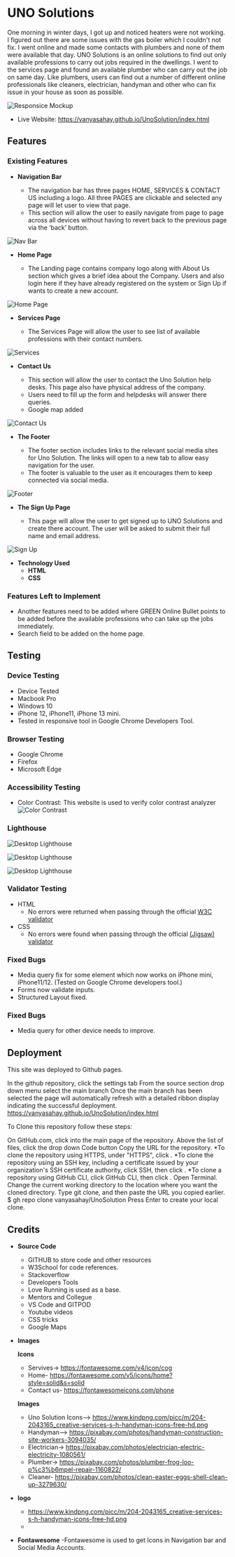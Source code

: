 # UNO Solutions

One morning in winter days, I got up and noticed heaters were not working. I figured out there are some issues with the gas boiler which I couldn't not fix. I went online and made some contacts with plumbers and none of them were available that day.
UNO Solutions is an online solutions to find out only available professions to carry out jobs required in the dwellings. I went to the services page and found an available plumber who can carry out the job on same day. 
Like plumbers, users can find out a number of different online professionals like cleaners, electrician, handyman and other who can fix issue in your house as soon as possible. 

![Responsice Mockup](https://res.cloudinary.com/dk2fqntmr/image/upload/v1658863378/images_pp1/responsive_mockup_image_jdk8e0.png)

- Live Website: https://vanyasahay.github.io/UnoSolution/index.html

## Features 

### Existing Features

- __Navigation Bar__

  - The navigation bar has three pages HOME, SERVICES & CONTACT US including a logo. All three PAGES are clickable and selected any page will let user to view that page. 
  - This section will allow the user to easily navigate from page to page across all devices without having to revert back to the previous page via the ‘back’ button. 

![Nav Bar](https://res.cloudinary.com/dk2fqntmr/image/upload/v1658862564/images_pp1/NavBar_qizzqi.png)

- __Home Page__

  - The Landing page contains company logo along with About Us section which gives a brief idea about the Company. Users and also login here if they have already registered on the system or Sign Up if wants to create a new account. 
  

![Home Page](https://res.cloudinary.com/dk2fqntmr/image/upload/v1666605813/images_pp1/Screenshot_2022-10-24_at_11.02.10_s2xkfg.png)

- __Services Page__

  - The Services Page will allow the user to see list of available professions with their contact numbers.  

![Services](https://res.cloudinary.com/dk2fqntmr/image/upload/v1666605813/images_pp1/Screenshot_2022-10-24_at_11.03.12_buctdy.png)

- __Contact Us__

  - This section will allow the user to contact the Uno Solution help desks. This page also have physical address of the company.
  - Users need to fill up the form and helpdesks will answer there queries. 
  - Google map added

![Contact Us](https://res.cloudinary.com/dk2fqntmr/image/upload/v1666605905/images_pp1/Screenshot_2022-10-24_at_11.04.54_kuisn6.png)

- __The Footer__ 

  - The footer section includes links to the relevant social media sites for Uno Solution. The links will open to a new tab to allow easy navigation for the user. 
  - The footer is valuable to the user as it encourages them to keep connected via social media.

![Footer](https://res.cloudinary.com/dk2fqntmr/image/upload/v1658863378/images_pp1/Footer_esplbu.png)

- __The Sign Up Page__

  - This page will allow the user to get signed up to UNO Solutions and create there account. The user will be asked to submit their full name and email address. 

![Sign Up](https://res.cloudinary.com/dk2fqntmr/image/upload/v1658864603/images_pp1/SignUp_yjou2j.png)

- __Technology Used__
  - **HTML**
  - **CSS**


### Features Left to Implement

- Another features need to be added where GREEN Online Bullet points to be added before the available professions who can take up the jobs immediately.
- Search field to be added on the home page.

## Testing 

### **Device Testing**
- Device Tested
- Macbook Pro
- Windows 10
- iPhone 12, iPhone11, iPhone 13 mini.
- Tested in responsive tool in Google Chrome Developers Tool.

### **Browser Testing**
- Google Chrome
- Firefox
- Microsoft Edge

### **Accessibility Testing**
- Color Contrast: This website is used to verify color contrast analyzer ![Color Contrast](https://webaim.org/resources/contrastchecker/)

### **Lighthouse**
![Desktop Lighthouse](https://res.cloudinary.com/dk2fqntmr/image/upload/v1666602745/images_pp1/Screenshot_2022-10-24_at_09.50.16_wxuqjr.png)

![Desktop Lighthouse](https://res.cloudinary.com/dk2fqntmr/image/upload/v1666602745/images_pp1/Screenshot_2022-10-24_at_09.50.47_kbehun.png)

![Desktop Lighthouse]([https://res.cloudinary.com/dk2fqntmr/image/upload/v1666602745/images_pp1/Screenshot_2022-10-24_at_09.50.31_kgiopi.png)


### Validator Testing 

- HTML
  - No errors were returned when passing through the official [W3C validator](https://validator.w3.org/nu/?doc=https%3A%2F%2Fcode-institute-org.github.io%2Flove-running-2.0%2Findex.html)
- CSS
  - No errors were found when passing through the official [(Jigsaw) validator](https://jigsaw.w3.org/css-validator/validator?uri=https%3A%2F%2Fvalidator.w3.org%2Fnu%2F%3Fdoc%3Dhttps%253A%252F%252Fcode-institute-org.github.io%252Flove-running-2.0%252Findex.html&profile=css3svg&usermedium=all&warning=1&vextwarning=&lang=en#css)

### Fixed Bugs

- Media query fix for some element which now works on iPhone mini, iPhone11/12. (Tested on Google Chrome developers tool.)
- Forms now validate inputs.
- Structured Layout fixed.

### Fixed Bugs

- Media query for other device needs to improve.


## Deployment

This site was deployed to Github pages.

In the github repository, click the settings tab
From the source section drop down menu select the main branch
Once the main branch has been selected the page will automatically refresh with a detailed ribbon display indicating the successful deployment.
https://vanyasahay.github.io/UnoSolution/index.html

To Clone this repository follow these steps:

On GitHub.com, click into the main page of the repository.
Above the list of files, click the drop down Code button
Copy the URL for the repository.
*To clone the repository using HTTPS, under "HTTPS", click . *To clone the repository using an SSH key, including a certificate issued by your organization's SSH certificate authority, click SSH, then click . *To clone a repository using GitHub CLI, click GitHub CLI, then click .
Open Terminal.
Change the current working directory to the location where you want the cloned directory.
Type git clone, and then paste the URL you copied earlier.
$ gh repo clone vanyasahay/UnoSolution
Press Enter to create your local clone.


## Credits 

- **Source Code**
  - GITHUB to store code and other resources
  - W3School for code references.
  - Stackoverflow
  - Developers Tools
  - Love Running is used as a base.
  - Mentors and Collegue 
  - VS Code and GITPOD
  - Youtube videos
  - CSS tricks
  - Google Maps
  
- **Images**

  **Icons**
  - Servives-> https://fontawesome.com/v4/icon/cog
  - Home- https://fontawesome.com/v5/icons/home?style=solid&s=solid
  - Contact us- https://fontawesomeicons.com/phone

  **Images**
  - Uno Solution Icons--> https://www.kindpng.com/picc/m/204-2043165_creative-services-s-h-handyman-icons-free-hd.png
  - Handyman--> https://pixabay.com/photos/handyman-construction-site-workers-3094035/
  - Electrician-> https://pixabay.com/photos/electrician-electric-electricity-1080561/
  - Plumber-> https://pixabay.com/photos/plumber-frog-loo-p%c3%b6mpel-repair-1160822/
  - Cleaner- https://pixabay.com/photos/clean-easter-eggs-shell-clean-up-3279630/

- **logo**
  - https://www.kindpng.com/picc/m/204-2043165_creative-services-s-h-handyman-icons-free-hd.png
  - 
- **Fontawesome**
  -Fontawesome is used to get Icons in Navigation bar and Social Media Accounts.
